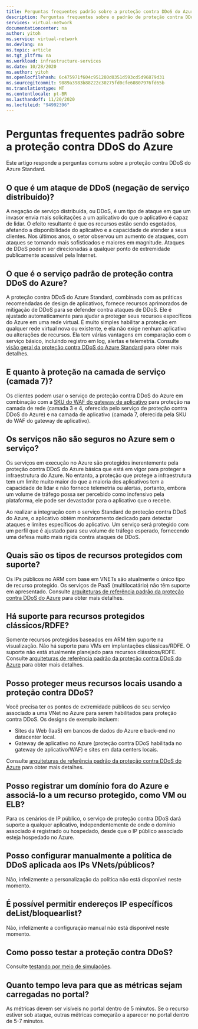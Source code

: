 ```yaml
---
title: Perguntas frequentes padrão sobre a proteção contra DDoS do Azure
description: Perguntas frequentes sobre o padrão de proteção contra DDoS do Azure, que ajuda a fornecer defesa contra ataques de DDoS.
services: virtual-network
documentationcenter: na
author: yitoh
ms.service: virtual-network
ms.devlang: na
ms.topic: article
ms.tgt_pltfrm: na
ms.workload: infrastructure-services
ms.date: 10/28/2020
ms.author: yitoh
ms.openlocfilehash: 6c475971f604c951280d0351d593cd5d96879d31
ms.sourcegitcommit: 9889a3983b88222c30275fd0cfe60807976fd65b
ms.translationtype: MT
ms.contentlocale: pt-BR
ms.lasthandoff: 11/20/2020
ms.locfileid: "94992396"
---
```

# <a name="azure-ddos-protection-standard-frequent-asked-questions"></a>Perguntas frequentes padrão sobre a proteção contra DDoS do Azure

Este artigo responde a perguntas comuns sobre a proteção contra DDoS do Azure Standard. 

## <a name="what-is-a-distributed-denial-of-service-ddos-attack"></a>O que é um ataque de DDoS (negação de serviço distribuído)?
A negação de serviço distribuída, ou DDoS, é um tipo de ataque em que um invasor envia mais solicitações a um aplicativo do que o aplicativo é capaz de lidar. O efeito resultante é que os recursos estão sendo esgotados, afetando a disponibilidade do aplicativo e a capacidade de atender a seus clientes. Nos últimos anos, o setor observou um aumento de ataques, com ataques se tornando mais sofisticados e maiores em magnitude. Ataques de DDoS podem ser direcionadas a qualquer ponto de extremidade publicamente acessível pela Internet.

## <a name="what-is-azure-ddos-protection-standard-service"></a>O que é o serviço padrão de proteção contra DDoS do Azure?
A proteção contra DDoS do Azure Standard, combinada com as práticas recomendadas de design de aplicativos, fornece recursos aprimorados de mitigação de DDoS para se defender contra ataques de DDoS. Ele é ajustado automaticamente para ajudar a proteger seus recursos específicos do Azure em uma rede virtual. É muito simples habilitar a proteção em qualquer rede virtual nova ou existente, e ela não exige nenhum aplicativo ou alterações de recursos. Ela tem várias vantagens em comparação com o serviço básico, incluindo registro em log, alertas e telemetria. Consulte [visão geral da proteção contra DDoS do Azure Standard](ddos-protection-overview.md) para obter mais detalhes. 

## <a name="what-about-protection-at-the-service-layer-layer-7"></a>E quanto à proteção na camada de serviço (camada 7)?
Os clientes podem usar o serviço de proteção contra DDoS do Azure em combinação com a [SKU do WAF do gateway de aplicativo](../web-application-firewall/ag/ag-overview.md) para proteção na camada de rede (camada 3 e 4, oferecida pelo serviço de proteção contra DDoS do Azure) e na camada de aplicativo (camada 7, oferecida pela SKU do WAF do gateway de aplicativo).

## <a name="are-services-unsafe-in-azure-without-the-service"></a>Os serviços não são seguros no Azure sem o serviço?
Os serviços em execução no Azure são protegidos inerentemente pela proteção contra DDoS do Azure básica que está em vigor para proteger a infraestrutura do Azure. No entanto, a proteção que protege a infraestrutura tem um limite muito maior do que a maioria dos aplicativos tem a capacidade de lidar e não fornece telemetria ou alertas, portanto, embora um volume de tráfego possa ser percebido como inofensivo pela plataforma, ele pode ser devastador para o aplicativo que o recebe. 

Ao realizar a integração com o serviço Standard de proteção contra DDoS do Azure, o aplicativo obtém monitoramento dedicado para detectar ataques e limites específicos do aplicativo. Um serviço será protegido com um perfil que é ajustado para seu volume de tráfego esperado, fornecendo uma defesa muito mais rígida contra ataques de DDoS.

## <a name="what-are-the-supported-protected-resource-types"></a>Quais são os tipos de recursos protegidos com suporte?
Os IPs públicos no ARM com base em VNETs são atualmente o único tipo de recurso protegido. Os serviços de PaaS (multilocatário) não têm suporte em apresentado. Consulte [arquiteturas de referência padrão da proteção contra DDoS do Azure](ddos-protection-reference-architectures.md) para obter mais detalhes.

## <a name="are-classicrdfe-protected-resources-supported"></a>Há suporte para recursos protegidos clássicos/RDFE?
Somente recursos protegidos baseados em ARM têm suporte na visualização. Não há suporte para VMs em implantações clássicas/RDFE. O suporte não está atualmente planejado para recursos clássicos/RDFE. Consulte [arquiteturas de referência padrão da proteção contra DDoS do Azure](ddos-protection-reference-architectures.md) para obter mais detalhes.

## <a name="can-i-protect-my-on-premise-resources-using-ddos-protection"></a>Posso proteger meus recursos locais usando a proteção contra DDoS?
Você precisa ter os pontos de extremidade públicos do seu serviço associado a uma VNet no Azure para serem habilitados para proteção contra DDoS. Os designs de exemplo incluem:
- Sites da Web (IaaS) em bancos de dados do Azure e back-end no datacenter local. 
- Gateway de aplicativo no Azure (proteção contra DDoS habilitada no gateway de aplicativo/WAF) e sites em data centers locais.

Consulte [arquiteturas de referência padrão da proteção contra DDoS do Azure](ddos-protection-reference-architectures.md) para obter mais detalhes.

## <a name="can-i-register-a-domain-outside-of-azure-and-associate-that-to-a-protected-resource-like-vm-or-elb"></a>Posso registrar um domínio fora do Azure e associá-lo a um recurso protegido, como VM ou ELB?
Para os cenários de IP público, o serviço de proteção contra DDoS dará suporte a qualquer aplicativo, independentemente de onde o domínio associado é registrado ou hospedado, desde que o IP público associado esteja hospedado no Azure. 

## <a name="can-i-manually-configure-the-ddos-policy-applied-to-the-vnetspublic-ips"></a>Posso configurar manualmente a política de DDoS aplicada aos IPs VNets/públicos?
Não, infelizmente a personalização da política não está disponível neste momento.

## <a name="can-i-allowlistblocklist-specific-ip-addresses"></a>É possível permitir endereços IP específicos deList/bloquearlist?
Não, infelizmente a configuração manual não está disponível neste momento.

## <a name="how-can-i-test-ddos-protection"></a>Como posso testar a proteção contra DDoS?
Consulte [testando por meio de simulações](test-through-simulations.md).

## <a name="how-long-does-it-take-for-the-metrics-to-load-on-portal"></a>Quanto tempo leva para que as métricas sejam carregadas no portal?
As métricas devem ser visíveis no portal dentro de 5 minutos. Se o recurso estiver sob ataque, outras métricas começarão a aparecer no portal dentro de 5-7 minutos. 
    